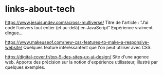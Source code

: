 # links-about-tech
https://www.jesuisundev.com/across-multiverse/ Titre de l'article : "J’ai codé l’univers tout entier (et au-delà) en JavaScript" Expérience vraiment dingue...

https://www.makeuseof.com/new-css-features-to-make-a-responsive-website/ Quelques feature intérêssantent que l'on peut utiliser avec CSS.

https://digital-cover.fr/top-5-des-sites-ux-ui-design/ Site d'une agence web. Apporte des précision sur la notion d'expérience utilisateur, illustré par quelques exemples. 
